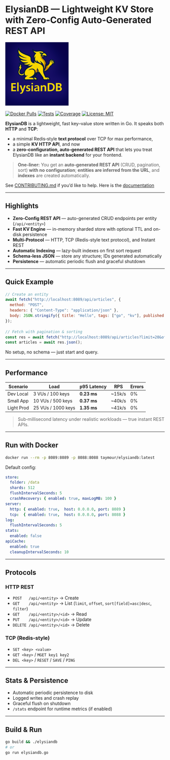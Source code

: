 # ElysianDB — Lightweight KV Store with **Zero‑Config Auto‑Generated REST API**

<p align="left">
  <img src="docs/logo.png" alt="ElysianDB Logo" width="200"/>
</p>

[![Docker Pulls](https://img.shields.io/docker/pulls/taymour/elysiandb.svg)](https://hub.docker.com/r/taymour/elysiandb)
[![Tests](https://img.shields.io/github/actions/workflow/status/taymour/elysiandb/ci.yaml?branch=main&label=tests)](https://github.com/taymour/elysiandb/actions/workflows/ci.yaml)
[![Coverage](https://codecov.io/gh/elysiandb/elysiandb/branch/main/graph/badge.svg)](https://codecov.io/gh/taymour/elysiandb)
[![License: MIT](https://img.shields.io/badge/License-MIT-yellow.svg)](LICENSE)

**ElysianDB** is a lightweight, fast key–value store written in Go. It speaks both **HTTP** and **TCP**:

* a minimal Redis‑style **text protocol** over TCP for max performance,
* a simple **KV HTTP API**, and now
* a **zero‑configuration, auto‑generated REST API** that lets you treat ElysianDB like an **instant backend** for your frontend.

> **One‑liner:** You get an **auto‑generated REST API** (CRUD, pagination, sort) **with no configuration**; **entities are inferred from the URL**, and **indexes** are created automatically.

See [CONTRIBUTING.md](CONTRIBUTING.md) if you’d like to help.
Here is the [documentation](https://github.com/elysiandb/elysiandb/blob/main/docs/index.md)

---

## Highlights

* **Zero‑Config REST API** — auto-generated CRUD endpoints per entity (`/api/<entity>`)
* **Fast KV Engine** — in-memory sharded store with optional TTL and on-disk persistence
* **Multi‑Protocol** — HTTP, TCP (Redis-style text protocol), and Instant REST
* **Automatic Indexing** — lazy-built indexes on first sort request
* **Schema‑less JSON** — store any structure; IDs generated automatically
* **Persistence** — automatic periodic flush and graceful shutdown

---

## Quick Example

```js
// Create an entity
await fetch("http://localhost:8089/api/articles", {
  method: "POST",
  headers: { "Content-Type": "application/json" },
  body: JSON.stringify({ title: "Hello", tags: ["go", "kv"], published: true }),
});

// Fetch with pagination & sorting
const res = await fetch("http://localhost:8089/api/articles?limit=20&offset=0&sort[title]=asc");
const articles = await res.json();
```

No setup, no schema — just start and query.

---

## Performance

| Scenario   | Load               | p95 Latency | RPS    | Errors |
| ---------- | ------------------ | ----------- | ------ | ------ |
| Dev Local  | 3 VUs / 100 keys   | **0.23 ms** | ~15k/s | 0%     |
| Small App  | 10 VUs / 500 keys  | **0.37 ms** | ~40k/s | 0%     |
| Light Prod | 25 VUs / 1000 keys | **1.35 ms** | ~41k/s | 0%     |

> Sub‑millisecond latency under realistic workloads — true instant REST APIs.

---

## Run with Docker

```bash
docker run --rm -p 8089:8089 -p 8088:8088 taymour/elysiandb:latest
```

Default config:

```yaml
store:
  folder: /data
  shards: 512
  flushIntervalSeconds: 5
  crashRecovery: { enabled: true, maxLogMB: 100 }
server:
  http: { enabled: true,  host: 0.0.0.0, port: 8089 }
  tcp:  { enabled: true,  host: 0.0.0.0, port: 8088 }
log:
  flushIntervalSeconds: 5
stats:
  enabled: false
apiCache:
  enabled: true
  cleanupIntervalSeconds: 10

```

---

## Protocols

### HTTP REST

* `POST   /api/<entity>` → Create
* `GET    /api/<entity>` → List (`limit`, `offset`, `sort[field]=asc|desc`, `filter`)
* `GET    /api/<entity>/<id>` → Read
* `PUT    /api/<entity>/<id>` → Update
* `DELETE /api/<entity>/<id>` → Delete

### TCP (Redis‑style)

* `SET <key> <value>`
* `GET <key>` / `MGET key1 key2`
* `DEL <key>` / `RESET` / `SAVE` / `PING`

---

## Stats & Persistence

* Automatic periodic persistence to disk
* Logged writes and crash replay
* Graceful flush on shutdown
* `/stats` endpoint for runtime metrics (if enabled)

---

## Build & Run

```bash
go build && ./elysiandb
# or
go run elysiandb.go
```
